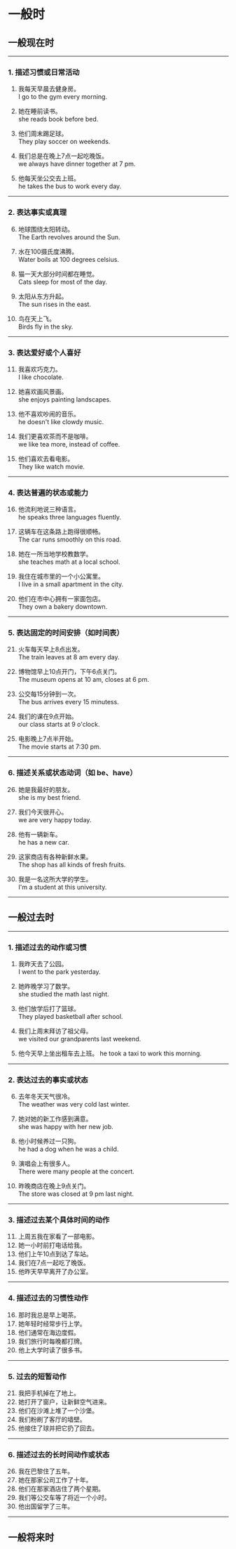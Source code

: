 # 一般时

## 一般现在时
---

### **1. 描述习惯或日常活动**  
1. 我每天早晨去健身房。  
I go to the gym every morning.

2. 她在睡前读书。  
she reads book before bed.

3. 他们周末踢足球。  
They play soccer on weekends.

4. 我们总是在晚上7点一起吃晚饭。  
we always have dinner together at 7 pm.

5. 他每天坐公交去上班。  
he takes the bus to work every day.

---

### **2. 表达事实或真理**  
6. 地球围绕太阳转动。  
The Earth revolves around the Sun.

7. 水在100摄氏度沸腾。  
Water boils at 100 degrees celsius.

8. 猫一天大部分时间都在睡觉。  
Cats sleep for most of the day.

9. 太阳从东方升起。  
The sun rises in the east.

10. 鸟在天上飞。  
Birds fly in the sky.

---

### **3. 表达爱好或个人喜好**  
11. 我喜欢巧克力。  
I like chocolate.

12. 她喜欢画风景画。  
she enjoys painting landscapes.

13. 他不喜欢吵闹的音乐。  
he doesn't like clowdy music.

14. 我们更喜欢茶而不是咖啡。  
we like tea more, instead of coffee.

15. 他们喜欢去看电影。  
They like watch movie.

---

### **4. 表达普遍的状态或能力**  
16. 他流利地说三种语言。  
he speaks three languages fluently.

17. 这辆车在这条路上跑得很顺畅。   
The car runs smoothly on this road.

18. 她在一所当地学校教数学。  
she teaches math at a local school.

19. 我住在城市里的一个小公寓里。  
I live in a small apartment in the city.

20. 他们在市中心拥有一家面包店。   
They own a bakery downtown.


---

### **5. 表达固定的时间安排（如时间表）**  
21. 火车每天早上8点出发。  
The train leaves at 8 am every day.

22. 博物馆早上10点开门，下午6点关门。   
The museum opens at 10 am, closes at 6 pm.

23. 公交每15分钟到一次。  
The bus arrives every 15 minutess. 

24. 我们的课在9点开始。  
our class starts at 9 o'clock.

25. 电影晚上7点半开始。  
The movie starts at 7:30 pm.


---

### **6. 描述关系或状态动词（如 be、have）**  
26. 她是我最好的朋友。  
she is my best friend.

27. 我们今天很开心。  
we are very happy today.

28. 他有一辆新车。  
he has a new car.

29. 这家商店有各种新鲜水果。  
The shop has all kinds of fresh fruits.

30. 我是一名这所大学的学生。  
I'm a student at this university.
--- 





## 一般过去时

---

### **1. 描述过去的动作或习惯**  
1. 我昨天去了公园。  
I went to the park yesterday.

2. 她昨晚学习了数学。  
she studied the math last night.

3. 他们放学后打了篮球。   
They played basketball after school.

4. 我们上周末拜访了祖父母。  
we visited our grandparents last weekend.

5. 他今天早上坐出租车去上班。
he took a taxi to work this morning.
---

### **2. 表达过去的事实或状态**  
6. 去年冬天天气很冷。  
The weather was very cold last winter.

7. 她对她的新工作感到满意。   
she was happy with her new job.

8. 他小时候养过一只狗。  
he had a dog when he was a child.

9. 演唱会上有很多人。   
There were many people at the concert.

10. 昨晚商店在晚上9点关门。  
The store was closed at 9 pm last night.
---

### **3. 描述过去某个具体时间的动作**  
11. 上周五我在家看了一部电影。  
12. 她一小时前打电话给我。  
13. 他们上午10点到达了车站。  
14. 我们在7点一起吃了晚饭。  
15. 他昨天早早离开了办公室。

---

### **4. 描述过去的习惯性动作**  
16. 那时我总是早上喝茶。  
17. 她年轻时经常步行上学。  
18. 他们通常在海边度假。  
19. 我们旅行时每晚都打牌。  
20. 他上大学时读了很多书。

---

### **5. 过去的短暂动作**  
21. 我把手机掉在了地上。  
22. 她打开了窗户，让新鲜空气进来。  
23. 他们在沙滩上堆了一个沙堡。  
24. 我们粉刷了客厅的墙壁。  
25. 他接住了球并把它扔了回去。

---

### **6. 描述过去的长时间动作或状态**  
26. 我在巴黎住了五年。  
27. 她在那家公司工作了十年。  
28. 他们在那家酒店住了两个星期。  
29. 我们等公交车等了将近一个小时。  
30. 他出国留学了三年。

---






## 一般将来时